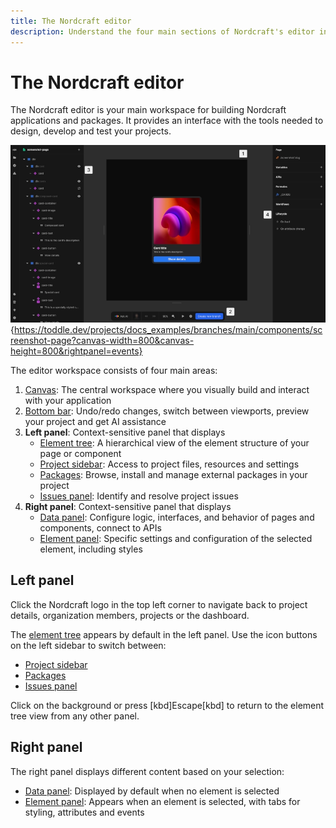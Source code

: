 ```yaml
---
title: The Nordcraft editor
description: Understand the four main sections of Nordcraft's editor interface - the canvas, bottom bar, left panel and right panel.
---
```


# The Nordcraft editor

The Nordcraft editor is your main workspace for building Nordcraft applications and packages. It provides an interface with the tools needed to design, develop and test your projects.

![Editor overview|16/9](editor-overview.webp){https://toddle.dev/projects/docs_examples/branches/main/components/screenshot-page?canvas-width=800&canvas-height=800&rightpanel=events}

The editor workspace consists of four main areas:

1. [Canvas](/the-editor/canvas): The central workspace where you visually build and interact with your application
2. [Bottom bar](/the-editor/bottom-bar): Undo/redo changes, switch between viewports, preview your project and get AI assistance
3. **Left panel**: Context-sensitive panel that displays
   - [Element tree](/the-editor/element-tree): A hierarchical view of the element structure of your page or component
   - [Project sidebar](/the-editor/project-sidebar): Access to project files, resources and settings
   - [Packages](/the-editor/packages): Browse, install and manage external packages in your project
   - [Issues panel](/the-editor/issues-panel): Identify and resolve project issues
4. **Right panel**: Context-sensitive panel that displays
   - [Data panel](/the-editor/data-panel): Configure logic, interfaces, and behavior of pages and components, connect to APIs
   - [Element panel](/the-editor/element-panel): Specific settings and configuration of the selected element, including styles

## Left panel

Click the Nordcraft logo in the top left corner to navigate back to project details, organization members, projects or the dashboard.

The [element tree](/the-editor/element-tree) appears by default in the left panel. Use the icon buttons on the left sidebar to switch between:

- [Project sidebar](/the-editor/project-sidebar)
- [Packages](/the-editor/packages)
- [Issues panel](/the-editor/issues-panel)

Click on the background or press [kbd]Escape[kbd] to return to the element tree view from any other panel.

## Right panel

The right panel displays different content based on your selection:

- [Data panel](/the-editor/data-panel): Displayed by default when no element is selected
- [Element panel](/the-editor/element-panel): Appears when an element is selected, with tabs for styling, attributes and events
